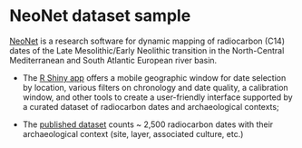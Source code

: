 # NeoNet dataset sample

[NeoNet](https://github.com/zoometh/neonet) is a research software for dynamic mapping of radiocarbon (C14) dates of the Late Mesolithic/Early Neolithic transition in the North-Central Mediterranean and South Atlantic European river basin. 

* The [R Shiny app](http://shinyserver.cfs.unipi.it:3838/C14/) offers a mobile geographic window for date selection by location, various filters on chronology and date quality, a calibration window, and other tools to create a user-friendly interface supported by a curated dataset of radiocarbon dates and archaeological contexts;

* The [published dataset](https://digitallib.unipi.it/it/raccolta/The-NeoNet-dataset-version-1.-A-new-dataset-of-radiocarbon-dates-for-the-study-of-the-Late-Mesolithic-Early-Neolithic-transition-in-the-North-Central-Western-Mediterranean-watershed./) counts ~ 2,500 radiocarbon dates with their archaeological context (site, layer, associated culture, etc.)  
